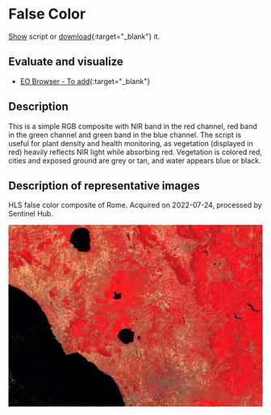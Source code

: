 # False Color

<a href="#" id='togglescript'>Show</a> script or [download](script.js){:target="_blank"} it.
<div id='script_view' style="display:none">
{% highlight javascript %}
      {% include_relative script.js %}
{% endhighlight %}
</div>

## Evaluate and visualize

- [EO Browser - To add](){:target="_blank"}

## Description

This is a simple RGB composite with NIR band in the red channel, red band in the green channel and green band in the blue channel. The script is useful for plant density and health monitoring, as vegetation (displayed in red) heavily reflects NIR light while absorbing red. Vegetation is colored red, cities and exposed ground are grey or tan, and water appears blue or black.

## Description of representative images

HLS false color composite of Rome. Acquired on 2022-07-24, processed by Sentinel Hub. 

![HLS](fig/fig1.jpeg)